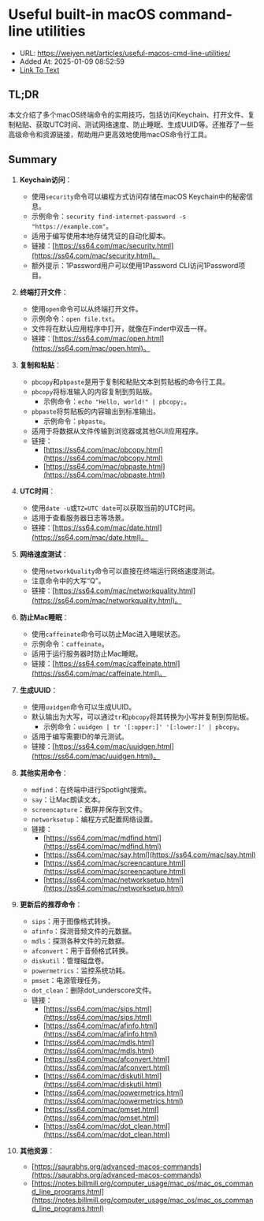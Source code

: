 # Useful built-in macOS command-line utilities
- URL: https://weiyen.net/articles/useful-macos-cmd-line-utilities/
- Added At: 2025-01-09 08:52:59
- [Link To Text](2025-01-09-useful-built-in-macos-command-line-utilities_raw.md)

## TL;DR
本文介绍了多个macOS终端命令的实用技巧，包括访问Keychain、打开文件、复制粘贴、获取UTC时间、测试网络速度、防止睡眠、生成UUID等。还推荐了一些高级命令和资源链接，帮助用户更高效地使用macOS命令行工具。

## Summary
1. **Keychain访问**：
   - 使用`security`命令可以编程方式访问存储在macOS Keychain中的秘密信息。
   - 示例命令：`security find-internet-password -s "https://example.com"`。
   - 适用于编写使用本地存储凭证的自动化脚本。
   - 链接：[https://ss64.com/mac/security.html](https://ss64.com/mac/security.html)。
   - 额外提示：1Password用户可以使用1Password CLI访问1Password项目。

2. **终端打开文件**：
   - 使用`open`命令可以从终端打开文件。
   - 示例命令：`open file.txt`。
   - 文件将在默认应用程序中打开，就像在Finder中双击一样。
   - 链接：[https://ss64.com/mac/open.html](https://ss64.com/mac/open.html)。

3. **复制和粘贴**：
   - `pbcopy`和`pbpaste`是用于复制和粘贴文本到剪贴板的命令行工具。
   - `pbcopy`将标准输入的内容复制到剪贴板。
     - 示例命令：`echo "Hello, world!" | pbcopy;`。
   - `pbpaste`将剪贴板的内容输出到标准输出。
     - 示例命令：`pbpaste`。
   - 适用于将数据从文件传输到浏览器或其他GUI应用程序。
   - 链接：
     - [https://ss64.com/mac/pbcopy.html](https://ss64.com/mac/pbcopy.html)
     - [https://ss64.com/mac/pbpaste.html](https://ss64.com/mac/pbpaste.html)

4. **UTC时间**：
   - 使用`date -u`或`TZ=UTC date`可以获取当前的UTC时间。
   - 适用于查看服务器日志等场景。
   - 链接：[https://ss64.com/mac/date.html](https://ss64.com/mac/date.html)。

5. **网络速度测试**：
   - 使用`networkQuality`命令可以直接在终端运行网络速度测试。
   - 注意命令中的大写“Q”。
   - 链接：[https://ss64.com/mac/networkquality.html](https://ss64.com/mac/networkquality.html)。

6. **防止Mac睡眠**：
   - 使用`caffeinate`命令可以防止Mac进入睡眠状态。
   - 示例命令：`caffeinate`。
   - 适用于运行服务器时防止Mac睡眠。
   - 链接：[https://ss64.com/mac/caffeinate.html](https://ss64.com/mac/caffeinate.html)。

7. **生成UUID**：
   - 使用`uuidgen`命令可以生成UUID。
   - 默认输出为大写，可以通过`tr`和`pbcopy`将其转换为小写并复制到剪贴板。
     - 示例命令：`uuidgen | tr '[:upper:]' '[:lower:]' | pbcopy`。
   - 适用于编写需要ID的单元测试。
   - 链接：[https://ss64.com/mac/uuidgen.html](https://ss64.com/mac/uuidgen.html)。

8. **其他实用命令**：
   - `mdfind`：在终端中进行Spotlight搜索。
   - `say`：让Mac朗读文本。
   - `screencapture`：截屏并保存到文件。
   - `networksetup`：编程方式配置网络设置。
   - 链接：
     - [https://ss64.com/mac/mdfind.html](https://ss64.com/mac/mdfind.html)
     - [https://ss64.com/mac/say.html](https://ss64.com/mac/say.html)
     - [https://ss64.com/mac/screencapture.html](https://ss64.com/mac/screencapture.html)
     - [https://ss64.com/mac/networksetup.html](https://ss64.com/mac/networksetup.html)

9. **更新后的推荐命令**：
   - `sips`：用于图像格式转换。
   - `afinfo`：探测音频文件的元数据。
   - `mdls`：探测各种文件的元数据。
   - `afconvert`：用于音频格式转换。
   - `diskutil`：管理磁盘卷。
   - `powermetrics`：监控系统功耗。
   - `pmset`：电源管理任务。
   - `dot_clean`：删除dot_underscore文件。
   - 链接：
     - [https://ss64.com/mac/sips.html](https://ss64.com/mac/sips.html)
     - [https://ss64.com/mac/afinfo.html](https://ss64.com/mac/afinfo.html)
     - [https://ss64.com/mac/mdls.html](https://ss64.com/mac/mdls.html)
     - [https://ss64.com/mac/afconvert.html](https://ss64.com/mac/afconvert.html)
     - [https://ss64.com/mac/diskutil.html](https://ss64.com/mac/diskutil.html)
     - [https://ss64.com/mac/powermetrics.html](https://ss64.com/mac/powermetrics.html)
     - [https://ss64.com/mac/pmset.html](https://ss64.com/mac/pmset.html)
     - [https://ss64.com/mac/dot_clean.html](https://ss64.com/mac/dot_clean.html)

10. **其他资源**：
    - [https://saurabhs.org/advanced-macos-commands](https://saurabhs.org/advanced-macos-commands)
    - [https://notes.billmill.org/computer_usage/mac_os/mac_os_command_line_programs.html](https://notes.billmill.org/computer_usage/mac_os/mac_os_command_line_programs.html)
